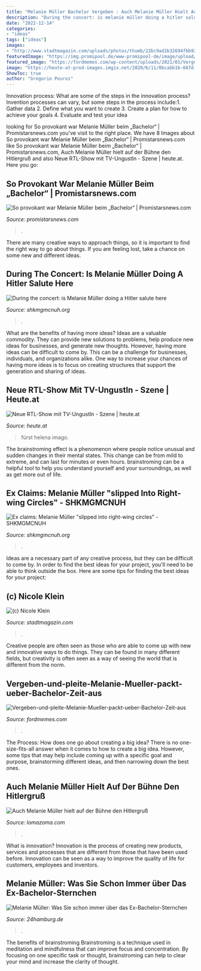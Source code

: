 ```yaml
---
title: "Melanie Müller Bachelor Vergeben : Auch Melanie Müller Hielt Auf Der Bühne Den Hitlergruß"
description: "During the concert: is melanie müller doing a hitler salute here"
date: "2022-12-14"
categories:
- "ideas"
tags: ["ideas"]
images:
- "http://www.stadtmagazin.com/uploads/photos/thumb/22bc9ad1b32694fbb92be27590bc3598.jpg"
featuredImage: "https://img.promipool.de/www-promipool-de/image/upload/c_crop,h_1842,w_3280,x_0,y_0/c_fill,h_357,w_634/q_auto:eco/f_jpg/melanie_mueller_bachelor_gph0z1fv82"
featured_image: "https://fordmemes.com/wp-content/uploads/2021/01/Vergeben-und-pleite-Melanie-Mueller-packt-ueber-Bachelor-Zeit-aus_reference_2_1.jpg"
image: "https://heute-at-prod-images.imgix.net/2020/6/11/0bcabb1b-667d-4008-b1a0-2ba809684752.jpeg?rect=0%2C190%2C4000%2C2000&amp;auto=format,compress&amp;w=558"
ShowToc: true
author: "Gregorio Pouros"
---
```



Innovation process: What are some of the steps in the innovation process?
Invention processes can vary, but some steps in the process include:1. Gather data 2. Define what you want to create 3. Create a plan for how to achieve your goals 4. Evaluate and test your idea 
	

		
looking for So provokant war Melanie Müller beim „Bachelor“ | Promistarsnews.com you've visit to the right place. We have 8 Images about So provokant war Melanie Müller beim „Bachelor“ | Promistarsnews.com like So provokant war Melanie Müller beim „Bachelor“ | Promistarsnews.com, Auch Melanie Müller hielt auf der Bühne den Hitlergruß and also Neue RTL-Show mit TV-Ungustln - Szene | heute.at. Here you go:
		
    
## So Provokant War Melanie Müller Beim „Bachelor“ | Promistarsnews.com

<img loading=lazy src="https://img.promipool.de/www-promipool-de/image/upload/c_crop,h_1842,w_3280,x_0,y_0/c_fill,h_357,w_634/q_auto:eco/f_jpg/melanie_mueller_bachelor_gph0z1fv82" onerror="this.onerror=null;this.src='https://tse3.mm.bing.net/th?id=OIP.PIfZ0rFLWIJRs4KUtIZHKAHaEK&amp;pid=15.1';" alt="So provokant war Melanie Müller beim „Bachelor“ | Promistarsnews.com">

_Source: promistarsnews.com_

>. 

	

There are many creative ways to approach things, so it is important to find the right way to go about things. If you are feeling lost, take a chance on some new and different ideas.

    
## During The Concert: Is Melanie Müller Doing A Hitler Salute Here

<img loading=lazy src="https://i0.wp.com/www.shkmgmcnuh.org/wp-content/uploads/2022/09/During-the-concert-is-Melanie-Muller-doing-a-Hitler-salute.jpg?w=854&amp;ssl=1" onerror="this.onerror=null;this.src='https://tse4.mm.bing.net/th?id=OIP.dvZpD7T6wOTXP_CZdxEKqwHaEK&amp;pid=15.1';" alt="During the concert: is Melanie Müller doing a Hitler salute here">

_Source: shkmgmcnuh.org_

>. 

	

What are the benefits of having more ideas?
Ideas are a valuable commodity. They can provide new solutions to problems, help produce new ideas for businesses, and generate new thoughts. However, having more ideas can be difficult to come by. This can be a challenge for businesses, individuals, and organizations alike. One way to increase your chances of having more ideas is to focus on creating structures that support the generation and sharing of ideas.

    
## Neue RTL-Show Mit TV-Ungustln - Szene | Heute.at

<img loading=lazy src="https://heute-at-prod-images.imgix.net/2020/6/11/0bcabb1b-667d-4008-b1a0-2ba809684752.jpeg?rect=0%2C190%2C4000%2C2000&amp;auto=format,compress&amp;w=558" onerror="this.onerror=null;this.src='https://tse1.mm.bing.net/th?id=OIP.XiclT50mN308N3HGk1Gh3QHaDt&amp;pid=15.1';" alt="Neue RTL-Show mit TV-Ungustln - Szene | heute.at">

_Source: heute.at_

>fürst helena imago. 

	

The brainstroming effect is a phenomenon where people notice unusual and sudden changes in their mental states. This change can be from mild to extreme, and can last for minutes or even hours. brainstroming can be a helpful tool to help you understand yourself and your surroundings, as well as get more out of life.

    
## Ex Claims: Melanie Müller &quot;slipped Into Right-wing Circles&quot; - SHKMGMCNUH

<img loading=lazy src="https://i0.wp.com/www.shkmgmcnuh.org/wp-content/uploads/2022/09/Ex-claims-Melanie-Muller-quotslipped-into-right-wing-circlesquot.jpg?resize=300%2C169&amp;ssl=1" onerror="this.onerror=null;this.src='https://tse1.mm.bing.net/th?id=OIP.n2KIG98-ViSiE2Wuc0-2MwEsCp&amp;pid=15.1';" alt="Ex claims: Melanie Müller &quot;slipped into right-wing circles&quot; - SHKMGMCNUH">

_Source: shkmgmcnuh.org_

>. 

	

Ideas are a necessary part of any creative process, but they can be difficult to come by. In order to find the best ideas for your project, you'll need to be able to think outside the box. Here are some tips for finding the best ideas for your project: 

    
## (c) Nicole Klein

<img loading=lazy src="http://www.stadtmagazin.com/uploads/photos/thumb/22bc9ad1b32694fbb92be27590bc3598.jpg" onerror="this.onerror=null;this.src='https://tse4.mm.bing.net/th?id=OIP.GYob8KnAZJCGbeDr_u17xQHaHa&amp;pid=15.1';" alt="(c) Nicole Klein">

_Source: stadtmagazin.com_

>. 

	

Creative people are often seen as those who are able to come up with new and innovative ways to do things. They can be found in many different fields, but creativity is often seen as a way of seeing the world that is different from the norm.

    
## Vergeben-und-pleite-Melanie-Mueller-packt-ueber-Bachelor-Zeit-aus

<img loading=lazy src="https://fordmemes.com/wp-content/uploads/2021/01/Vergeben-und-pleite-Melanie-Mueller-packt-ueber-Bachelor-Zeit-aus_reference_2_1.jpg" onerror="this.onerror=null;this.src='https://tse4.mm.bing.net/th?id=OIP.KV9fbjl7wGzcyefK52HRDwHaDt&amp;pid=15.1';" alt="Vergeben-und-pleite-Melanie-Mueller-packt-ueber-Bachelor-Zeit-aus">

_Source: fordmemes.com_

>. 

	

The Process: How does one go about creating a big idea?
There is no one-size-fits-all answer when it comes to how to create a big idea. However, some tips that may help include coming up with a specific goal and purpose, brainstorming different ideas, and then narrowing down the best ones.

    
## Auch Melanie Müller Hielt Auf Der Bühne Den Hitlergruß

<img loading=lazy src="https://lomazoma.com/wp-content/uploads/2022/09/1664372156_melanie-mueller-sie-zaehlt-zu-den-gefragtesten-stars-am-ballermann-1024x576.jpg" onerror="this.onerror=null;this.src='https://tse2.mm.bing.net/th?id=OIP.ctzD9SEOUBFklGHOLJfirgHaEK&amp;pid=15.1';" alt="Auch Melanie Müller hielt auf der Bühne den Hitlergruß">

_Source: lomazoma.com_

>. 

	

What is innovation?
Innovation is the process of creating new products, services and processes that are different from those that have been used before. Innovation can be seen as a way to improve the quality of life for customers, employees and inventors.

    
## Melanie Müller: Was Sie Schon Immer über Das Ex-Bachelor-Sternchen

<img loading=lazy src="https://www.24hamburg.de/bilder/2020/10/06/90062185/24088560-melanie-mueller-mann-mike-bluemer-coronavirus-kinder-manager-hochzeit-bachelor-26V6VGlUiw6b.jpg" onerror="this.onerror=null;this.src='https://tse1.mm.bing.net/th?id=OIP.hmKPUxv3SWnMf-12mTb4-wHaEK&amp;pid=15.1';" alt="Melanie Müller: Was Sie schon immer über das Ex-Bachelor-Sternchen">

_Source: 24hamburg.de_

>. 

	

The benefits of brainstroming
Brainstroming is a technique used in meditation and mindfulness that can improve focus and concentration. By focusing on one specific task or thought, brainstroming can help to clear your mind and increase the clarity of thought.

